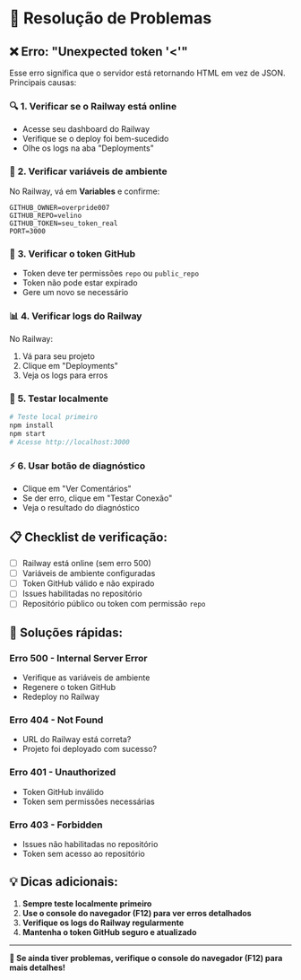 # 🚨 Resolução de Problemas

## ❌ **Erro: "Unexpected token '<'"**

Esse erro significa que o servidor está retornando HTML em vez de JSON. Principais causas:

### 🔍 **1. Verificar se o Railway está online**
- Acesse seu dashboard do Railway
- Verifique se o deploy foi bem-sucedido
- Olhe os logs na aba "Deployments"

### 🔧 **2. Verificar variáveis de ambiente**
No Railway, vá em **Variables** e confirme:
```
GITHUB_OWNER=overpride007
GITHUB_REPO=velino  
GITHUB_TOKEN=seu_token_real
PORT=3000
```

### 🔑 **3. Verificar o token GitHub**
- Token deve ter permissões `repo` ou `public_repo`
- Token não pode estar expirado
- Gere um novo se necessário

### 📊 **4. Verificar logs do Railway**
No Railway:
1. Vá para seu projeto
2. Clique em "Deployments"
3. Veja os logs para erros

### 🧪 **5. Testar localmente**
```bash
# Teste local primeiro
npm install
npm start
# Acesse http://localhost:3000
```

### ⚡ **6. Usar botão de diagnóstico**
- Clique em "Ver Comentários"
- Se der erro, clique em "Testar Conexão"
- Veja o resultado do diagnóstico

## 📋 **Checklist de verificação:**

- [ ] Railway está online (sem erro 500)
- [ ] Variáveis de ambiente configuradas
- [ ] Token GitHub válido e não expirado
- [ ] Issues habilitadas no repositório
- [ ] Repositório público ou token com permissão `repo`

## 🔧 **Soluções rápidas:**

### **Erro 500 - Internal Server Error**
- Verifique as variáveis de ambiente
- Regenere o token GitHub
- Redeploy no Railway

### **Erro 404 - Not Found**
- URL do Railway está correta?
- Projeto foi deployado com sucesso?

### **Erro 401 - Unauthorized**
- Token GitHub inválido
- Token sem permissões necessárias

### **Erro 403 - Forbidden**
- Issues não habilitadas no repositório
- Token sem acesso ao repositório

## 💡 **Dicas adicionais:**

1. **Sempre teste localmente primeiro**
2. **Use o console do navegador (F12) para ver erros detalhados**
3. **Verifique os logs do Railway regularmente**
4. **Mantenha o token GitHub seguro e atualizado**

---

**🚀 Se ainda tiver problemas, verifique o console do navegador (F12) para mais detalhes!**
